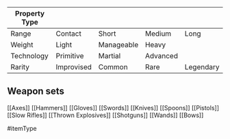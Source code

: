 
| Property Type |            |            |          |           |
| ------------- | ---------- | ---------- | -------- | --------- |
| Range         | Contact    | Short      | Medium   | Long      |
| Weight        | Light      | Manageable | Heavy    |           |
| Technology    | Primitive  | Martial    | Advanced |           |
| Rarity        | Improvised | Common     | Rare     | Legendary |

## Weapon sets
[[Axes]]
[[Hammers]]
[[Gloves]]
[[Swords]]
[[Knives]]
[[Spoons]]
[[Pistols]]
[[Slow Rifles]]
[[Thrown Explosives]]
[[Shotguns]]
[[Wands]]
[[Bows]]

#itemType 